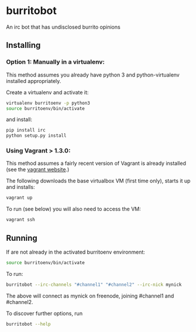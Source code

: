 # burritobot

An irc bot that has undisclosed burrito opinions

## Installing

### Option 1: Manually in a virtualenv:

This method assumes you already have python 3 and python-virtualenv installed
appropriately.

Create a virtualenv and activate it:
```sh
virtualenv burritoenv -p python3
source burritoenv/bin/activate
```

and install:
```sh
pip install irc
python setup.py install
```

### Using Vagrant > 1.3.0:

This method assumes a fairly recent version of Vagrant is already installed
(see the [vagrant website](http://www.vagrantup.com).)

The following downloads the base virtualbox VM (first time only), starts it up
and installs:

```sh
vagrant up
```

To run (see below) you will also need to access the VM:

```sh
vagrant ssh
```

## Running

If are not already in the activated burritoenv environment:
```sh
source burritoenv/bin/activate
```

To run:
```sh
burritobot --irc-channels "#channel1" "#channel2" --irc-nick mynick
```

The above will connect as mynick on freenode, joining #channel1 and #channel2.


To discover further options, run

```sh
burritobot --help
```
